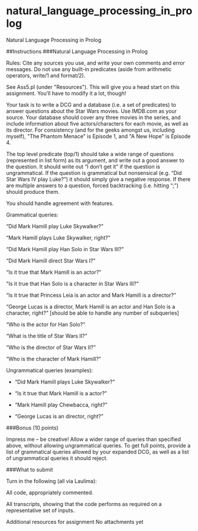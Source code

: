 # natural_language_processing_in_prolog
Natural Language Processing in Prolog

##Instructions
###Natural Language Processing in Prolog

Rules: Cite any sources you use, and write your own comments and error messages. Do not use any built-in predicates (aside from arithmetic operators, write/1 and format/2).

See Ass5.pl (under "Resources"). This will give you a head start on this assignment. You’ll have to modify it a lot, though!

Your task is to write a DCG and a database (i.e. a set of predicates) to answer questions about the Star Wars movies. Use IMDB.com as your source. Your database should cover any three movies in the series, and include information about five actors/characters for each movie, as well as its director. For consistency (and for the geeks amongst us, including myself), "The Phantom Menace" is Episode 1, and "A New Hope" is Episode 4. 

The top level predicate (top/1) should take a wide range of questions (represented in list form) as its argument, and write out a good answer to the question. It should write out “I don’t get it” if the question is ungrammatical. If the question is grammatical but nonsensical (e.g. “Did Star Wars IV play Luke?”) it should simply give a negative response. If there are multiple answers to a question, forced backtracking (i.e. hitting “;”) should produce them.

You should handle agreement with features.

Grammatical queries:

“Did Mark Hamill play Luke Skywalker?”

“Mark Hamill plays Luke Skywalker, right?”

“Did Mark Hamill play Han Solo in Star Wars III?”

“Did Mark Hamill direct Star Wars I?”

“Is it true that Mark Hamill is an actor?”

"Is it true that Han Solo is a character in Star Wars III?"

“Is it true that Princess Leia is an actor and Mark Hamill is a director?”

“George Lucas is a director, Mark Hamill is an actor and Han Solo is a character, right?” [should be able to handle any number of subqueries]

“Who is the actor for Han Solo?”

“What is the title of Star Wars II?”

“Who is the director of Star Wars II?”

“Who is the character of Mark Hamill?”

Ungrammatical queries (examples):

* “Did Mark Hamill plays Luke Skywalker?”

* “Is it true that Mark Hamill is a actor?”

* “Mark Hamill play Chewbacca, right?”

* “George Lucas is an director, right?”

###Bonus (10 points)

Impress me – be creative! Allow a wider range of queries than specified above, without allowing ungrammatical queries. To get full points, provide a list of grammatical queries allowed by your expanded DCG, as well as a list of ungrammatical queries it should reject.

###What to submit

Turn in the following (all via Laulima):

All code, appropriately commented.

All transcripts, showing that the code performs as required on a representative set of inputs. 

Additional resources for assignment
No attachments yet